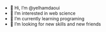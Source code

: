 - 👋 Hi, I’m @yelhamdaoui
- 👀 I’m interested in web science
- 🌱 I’m currently learning programing
- 💞️ I’m looking for new skills and  new friends 




